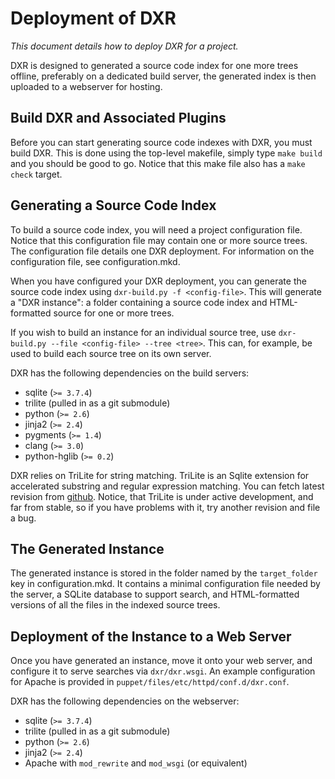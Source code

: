 Deployment of DXR
=================
_This document details how to deploy DXR for a project._

DXR is designed to generated a source code index for one more trees offline,
preferably on a dedicated build server, the generated index is then uploaded
to a webserver for hosting.


Build DXR and Associated Plugins
--------------------------------
Before you can start generating source code indexes with DXR, you must build
DXR. This is done using the top-level makefile, simply type `make build` and you
should be good to go. Notice that this make file also has a `make check` target.


Generating a Source Code Index
------------------------------
To build a source code index, you will need a project configuration file. Notice
that this configuration file may contain one or more source trees. The
configuration file details one DXR deployment. For information on the
configuration file, see configuration.mkd.

When you have configured your DXR deployment, you can generate the source code
index using `dxr-build.py -f <config-file>`. This will generate a "DXR
instance": a folder containing a source code index and HTML-formatted source
for one or more trees.

If you wish to build an instance for an individual source tree, use
`dxr-build.py --file <config-file> --tree <tree>`. This can, for example, be
used to build each source tree on its own server.

DXR has the following dependencies on the build servers:

 - sqlite (`>= 3.7.4`)
 - trilite (pulled in as a git submodule)
 - python (`>= 2.6`)
 - jinja2 (`>= 2.4`)
 - pygments (`>= 1.4`)
 - clang (`>= 3.0`)
 - python-hglib (`>= 0.2`)

DXR relies on TriLite for string matching. TriLite is an Sqlite extension for
accelerated substring and regular expression matching. You can fetch latest
revision from [github](https://github.com/jonasfj/trilite).
Notice, that TriLite is under active development, and far from stable, so if
you have problems with it, try another revision and file a bug.


The Generated Instance
----------------------
The generated instance is stored in the folder named by the `target_folder` key
in configuration.mkd. It contains a minimal configuration file needed by the
server, a SQLite database to support search, and HTML-formatted versions of all
the files in the indexed source trees.


Deployment of the Instance to a Web Server
------------------------------------------
Once you have generated an instance, move it onto your web server, and
configure it to serve searches via `dxr/dxr.wsgi`. An example configuration for
Apache is provided in `puppet/files/etc/httpd/conf.d/dxr.conf`.

DXR has the following dependencies on the webserver:

 - sqlite (`>= 3.7.4`)
 - trilite (pulled in as a git submodule)
 - python (`>= 2.6`)
 - jinja2 (`>= 2.4`)
 - Apache with `mod_rewrite` and `mod_wsgi` (or equivalent)

